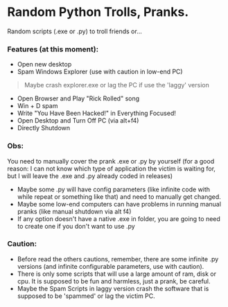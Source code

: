 # Random Python Trolls, Pranks.

Random scripts (.exe or .py) to troll friends or...

### Features (at this moment):
- Open new desktop
- Spam Windows Explorer (use with caution in low-end PC)
> Maybe crash explorer.exe or lag the PC if use the 'laggy' version
- Open Browser and Play "Rick Rolled" song
- Win + D spam
- Write "You Have Been Hacked!" in Everything Focused!
- Open Desktop and Turn Off PC (via alt+f4)
- Directly Shutdown

### Obs:

You need to manually cover the prank .exe or .py by yourself (for a good reason: I can not know which type of application the victim is waiting for, but I will leave the .exe and .py already coded in releases)
- Maybe some .py will have config parameters (like infinite code with while repeat or something like that) and need to manually get changed.
- Maybe some low-end computers can have problems in running manual pranks (like manual shutdown via alt f4)
- If any option doesn't have a native .exe in folder, you are going to need to create one if you don't want to use .py

### Caution:
- Before read the others cautions, remember, there are some infinite .py versions (and infinite configurable parameters, use with caution).
- There is only some scripts that will use a large amount of ram, disk or cpu. It is supposed to be fun and harmless, just a prank, be careful.
- Maybe the Spam Scripts in laggy version crash the software that is supposed to be 'spammed' or lag the victim PC.
